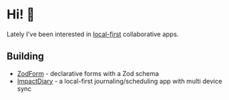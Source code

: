 # Hi! :wave:

Lately I've been interested in [local-first](https://localfirstweb.dev/) collaborative apps.

## Building

- [ZodForm](https://github.com/nkalpak/zodform) - declarative forms with a Zod schema
- [ImpactDiary](https://www.impactdiary.com/) - a local-first journaling/scheduling app with multi device sync
